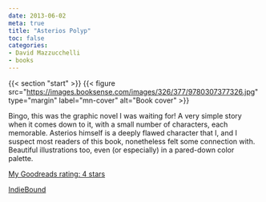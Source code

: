 ```yaml
---
date: 2013-06-02
meta: true
title: "Asterios Polyp"
toc: false
categories:
- David Mazzucchelli
- books
---
```


{{< section "start" >}}
{{< figure src="https://images.booksense.com/images/326/377/9780307377326.jpg" type="margin" label="mn-cover" alt="Book cover" >}}

Bingo, this was the graphic novel I was waiting for! A very simple story when it comes down to it, with a small number of characters, each memorable. Asterios himself is a deeply flawed character that I, and I suspect most readers of this book, nonetheless felt some connection with. Beautiful illustrations too, even (or especially) in a pared-down color palette.

[My Goodreads rating: 4 stars](https://www.goodreads.com/review/show/631039635)  

[IndieBound](https://www.indiebound.org/book/9780307377326)
